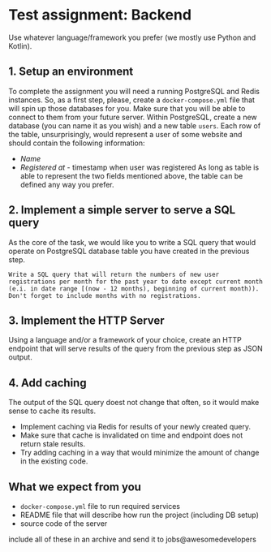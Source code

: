 # Test assignment: Backend
Use whatever language/framework you prefer (we mostly use Python and Kotlin).
## 1. Setup an environment
To complete the assignment you will need a running PostgreSQL and Redis instances. So, as a first step, please, create a `docker-compose.yml` file that will spin up those databases for you. Make sure that you will be able to connect to them from your future server.
Within PostgreSQL, create a new database (you can name it as you wish) and a new table `users`. Each row of the table, unsurprisingly, would represent a user of some website and should contain the following information:
* *Name*
* *Registered at*  - timestamp when user was registered
As long as table is able to represent the two fields mentioned above, the table can be defined any way you prefer.
## 2. Implement a simple server to serve a SQL query
As the core of the task, we would like you to write a SQL query that would operate on PostgreSQL database table you have created in the previous step.
```
Write a SQL query that will return the numbers of new user registrations per month for the past year to date except current month (e.i. in date range [(now - 12 months), beginning of current month)). Don't forget to include months with no registrations.
```
## 3. Implement the HTTP Server
Using a language and/or a framework of your choice, create an HTTP endpoint that will serve results of the query from the previous step as JSON output.
## 4. Add caching
The output of the SQL query doest not change that often, so it would make sense to cache its results.
* Implement caching via Redis for results of your newly created query.
* Make sure that cache is invalidated on time and endpoint does not return stale results.
* Try adding caching in a way that would minimize the amount of change in the existing code.

## What we expect from you

* `docker-compose.yml` file to run required services
* README file that will describe how run the project (including DB setup)
* source code of the server

include all of these in an archive and send it to jobs@awesomedevelopers
